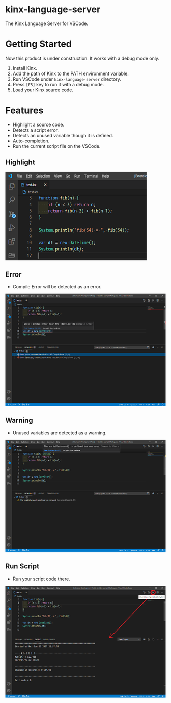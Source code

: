 # kinx-language-server

The Kinx Language Server for VSCode.

# Getting Started

Now this product is under construction. It works with a debug mode only.

1. Install Kinx.
2. Add the path of Kinx to the PATH environment variable.
3. Run VSCode under `kinx-language-server` directory.
4. Press `[F5]` key to run it with a debug mode.
5. Load your Kinx source code.

# Features

* Highlight a source code.
* Detects a script error.
* Detects an unused variable though it is defined.
* Auto-completion.
* Run the current script file on the VSCode.

## Highlight

![Highlight](docs/images/highlight.png)

## Error

* Compile Error will be detected as an error.

![Error](docs/images/error.png)

## Warning

* Unused variables are detected as a warning.

![Warning](docs/images/warning.png)

## Run Script

* Run your script code there.

![Run](docs/images/run.png)
